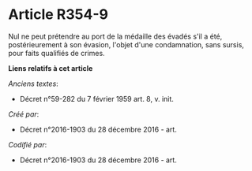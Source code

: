 # Article R354-9

Nul ne peut prétendre au port de la médaille des évadés s'il a été, postérieurement à son évasion, l'objet d'une
condamnation, sans sursis, pour faits qualifiés de crimes.

**Liens relatifs à cet article**

_Anciens textes_:

  - Décret n°59-282 du 7 février 1959 art. 8, v. init.

_Créé par_:

  - Décret n°2016-1903 du 28 décembre 2016 - art.

_Codifié par_:

  - Décret n°2016-1903 du 28 décembre 2016 - art.
